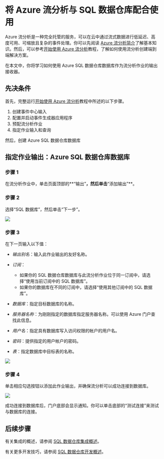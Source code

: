 <properties
   pageTitle="将 Azure 流分析与 SQL 数据仓库配合使用 | Azure"
   description="有关在开发解决方案时将 Azure 流分析与 Azure SQL 数据仓库配合使用的技巧。"
   services="sql-data-warehouse"
   documentationCenter="NA"
   authors="sahaj08"
   manager="barbkess"
   editor=""/>

<tags
   ms.service="sql-data-warehouse"
   ms.date="03/03/2016"
   wacn.date="04/11/2016"/>

# 将 Azure 流分析与 SQL 数据仓库配合使用

Azure 流分析是一种完全托管的服务，可以在云中通过流式数据进行低延迟、高度可用、可缩放且复杂的事件处理。你可以先阅读 [Azure 流分析简介][]了解基本知识。然后，可以参考[开始使用 Azure 流分析][]教程，了解如何使用流分析创建端到端解决方案。

在本文中，你将学习如何使用 Azure SQL 数据仓库数据库作为流分析作业的输出接收器。

## 先决条件

首先，完整运行[开始使用 Azure 流分析][]教程中所述的以下步骤。

1. 创建事件中心输入
2. 配置并启动事件生成器应用程序
3. 预配流分析作业
4. 指定作业输入和查询

然后，创建 Azure SQL 数据仓库数据库

## 指定作业输出：Azure SQL 数据仓库数据库

### 步骤 1

在流分析作业中，单击页面顶部的**“输出”**，然后单击**“添加输出”**。

### 步骤 2

选择“SQL 数据库”，然后单击“下一步”。

![][add-output]

### 步骤 3
在下一页输入以下值：

- *输出别名*：输入此作业输出的友好名称。
- *订阅*：
	- 如果你的 SQL 数据仓库数据库与此流分析作业位于同一订阅中，请选择“使用当前订阅中的 SQL 数据库”。
	- 如果你的数据库在不同的订阅中，请选择“使用其他订阅中的 SQL 数据库”。
- *数据库*：指定目标数据库的名称。
- *服务器名称*：为刚刚指定的数据库指定服务器名称。可以使用 Azure 门户查找此信息。

- *用户名*：指定具有数据库写入访问权限的帐户的用户名。
- *密码*：提供指定的用户帐户的密码。
- *表*：指定数据库中目标表的名称。

![][add-database]

### 步骤 4

单击相应勾选按钮以添加此作业输出，并确保流分析可以成功连接到数据库。

![][test-connection]

成功连接到数据库后，门户底部会显示通知。你可以单击底部的“测试连接”来测试与数据库的连接。

## 后续步骤

有关集成的概述，请参阅 [SQL 数据仓库集成概述][]。

有关更多开发技巧，请参阅 [SQL 数据仓库开发概述][]。

<!--Image references-->

[add-output]: ./media/sql-data-warehouse-integrate-azure-stream-analytics/add-output.png
[server-name]: ./media/sql-data-warehouse-integrate-azure-stream-analytics/dw-server-name.png
[add-database]: ./media/sql-data-warehouse-integrate-azure-stream-analytics/add-database.png
[test-connection]: ./media/sql-data-warehouse-integrate-azure-stream-analytics/test-connection.png

<!--Article references-->

[Azure 流分析简介]: /documentation/articles/stream-analytics-introduction
[开始使用 Azure 流分析]: /documentation/articles/stream-analytics-get-started
[SQL 数据仓库开发概述]: /documentation/articles/sql-data-warehouse-overview-develop
[SQL 数据仓库集成概述]: /documentation/articles/sql-data-warehouse-overview-integrate

<!--MSDN references-->

<!--Other Web references-->
[Azure Stream Analytics documentation]: /documentation/services/stream-analytics/

<!---HONumber=Mooncake_0307_2016-->
